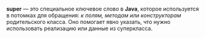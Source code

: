 
**super** — это специальное ключевое слово в **Java**, которое используется в потомках для обращения: *к полям, методам или конструкторам* родительского класса. Оно помогает явно указать, что нужно использовать реализацию или данные из суперкласса.

